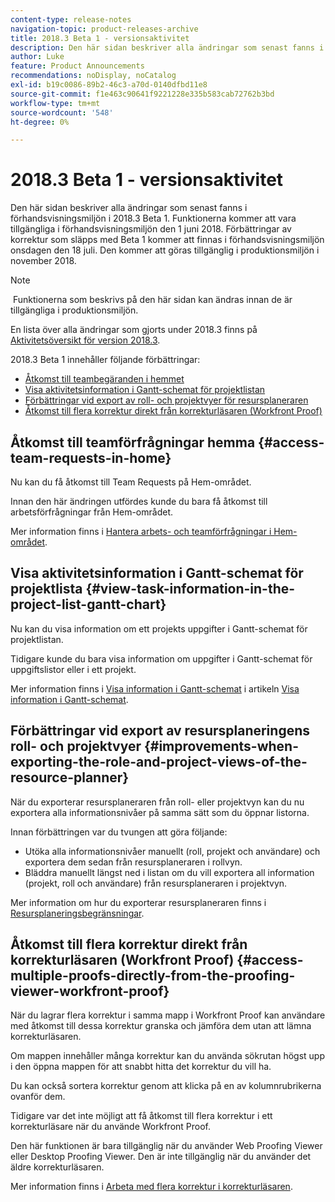 ```yaml
---
content-type: release-notes
navigation-topic: product-releases-archive
title: 2018.3 Beta 1 - versionsaktivitet
description: Den här sidan beskriver alla ändringar som senast fanns i förhandsvisningsmiljön i 2018.3 Beta 1. Funktionerna kommer att vara tillgängliga i förhandsvisningsmiljön den 1 juni 2018. Förbättringar av korrektur som släpps med Beta 1 kommer att finnas i förhandsvisningsmiljön onsdagen den 18 juli. Den kommer att göras tillgänglig i produktionsmiljön i november 2018.
author: Luke
feature: Product Announcements
recommendations: noDisplay, noCatalog
exl-id: b19c0086-89b2-46c3-a70d-0140dfbd11e8
source-git-commit: f1e463c90641f9221228e335b583cab72762b3bd
workflow-type: tm+mt
source-wordcount: '548'
ht-degree: 0%

---
```


# 2018.3 Beta 1 - versionsaktivitet

Den här sidan beskriver alla ändringar som senast fanns i förhandsvisningsmiljön i 2018.3 Beta 1. Funktionerna kommer att vara tillgängliga i förhandsvisningsmiljön den 1 juni 2018. Förbättringar av korrektur som släpps med Beta 1 kommer att finnas i förhandsvisningsmiljön onsdagen den 18 juli. Den kommer att göras tillgänglig i produktionsmiljön i november 2018.

>[!NOTE]
>
> Funktionerna som beskrivs på den här sidan kan ändras innan de är tillgängliga i produktionsmiljön.

En lista över alla ändringar som gjorts under 2018.3 finns på  [Aktivitetsöversikt för version 2018.3](../../../../product-announcements/product-releases/quarterly-release-archive/2018.3-release-activity/2018-3-release-activity-overview.md).

2018.3 Beta 1 innehåller följande förbättringar:

* [Åtkomst till teambegäranden i hemmet](#access-team-requests-in-home)
* [Visa aktivitetsinformation i Gantt-schemat för projektlistan](#view-task-information-in-the-project-list-gantt-chart)
* [Förbättringar vid export av roll- och projektvyer för resursplaneraren](#improvements-when-exporting-the-role-and-project-views-of-the-resource-planner)
* [Åtkomst till flera korrektur direkt från korrekturläsaren (Workfront Proof)](#access-multiple-proofs-directly-from-the-proofing-viewer-workfront-proof)

## Åtkomst till teamförfrågningar hemma {#access-team-requests-in-home}

Nu kan du få åtkomst till Team Requests på Hem-området.

Innan den här ändringen utfördes kunde du bara få åtkomst till arbetsförfrågningar från Hem-området.

Mer information finns i [Hantera arbets- och teamförfrågningar i Hem-området](../../../../workfront-basics/using-home/using-the-home-area/manage-work-and-team-requests-home.md).

## Visa aktivitetsinformation i Gantt-schemat för projektlista {#view-task-information-in-the-project-list-gantt-chart}

Nu kan du visa information om ett projekts uppgifter i Gantt-schemat för projektlistan. 

Tidigare kunde du bara visa information om uppgifter i Gantt-schemat för uppgiftslistor eller i ett projekt.

Mer information finns i [Visa information i Gantt-schemat](../../../../manage-work/gantt-chart/use-the-gantt-chart/view-info-in-gantt.md) i artikeln [Visa information i Gantt-schemat](../../../../manage-work/gantt-chart/use-the-gantt-chart/view-info-in-gantt.md).

## Förbättringar vid export av resursplaneringens roll- och projektvyer {#improvements-when-exporting-the-role-and-project-views-of-the-resource-planner}

När du exporterar resursplaneraren från roll- eller projektvyn kan du nu exportera alla informationsnivåer på samma sätt som du öppnar listorna.

Innan förbättringen var du tvungen att göra följande:

* Utöka alla informationsnivåer manuellt (roll, projekt och användare) och exportera dem sedan från resursplaneraren i rollvyn.
* Bläddra manuellt längst ned i listan om du vill exportera all information (projekt, roll och användare) från resursplaneraren i projektvyn.

Mer information om hur du exporterar resursplaneraren finns i [Resursplaneringsbegränsningar](../../../../resource-mgmt/resource-planning/resource-planner-display-limitations.md).

## Åtkomst till flera korrektur direkt från korrekturläsaren (Workfront Proof) {#access-multiple-proofs-directly-from-the-proofing-viewer-workfront-proof}

När du lagrar flera korrektur i samma mapp i Workfront Proof kan användare med åtkomst till dessa korrektur granska och jämföra dem utan att lämna korrekturläsaren. 

Om mappen innehåller många korrektur kan du använda sökrutan högst upp i den öppna mappen för att snabbt hitta det korrektur du vill ha.

Du kan också sortera korrektur genom att klicka på en av kolumnrubrikerna ovanför dem.

Tidigare var det inte möjligt att få åtkomst till flera korrektur i ett korrekturläsare när du använde Workfront Proof.

Den här funktionen är bara tillgänglig när du använder Web Proofing Viewer eller Desktop Proofing Viewer. Den är inte tillgänglig när du använder det äldre korrekturläsaren.

Mer information finns i [Arbeta med flera korrektur i korrekturläsaren](../../../../workfront-proof/wp-work-proofsfiles/review-proofs-wpv/work-with-multiple-proofs.md).

